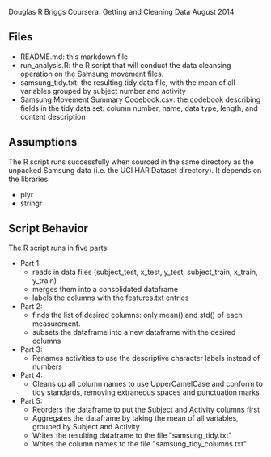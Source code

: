 Douglas R Briggs
Coursera: Getting and Cleaning Data
August 2014


## Files
* README.md: this markdown file
* run_analysis.R: the R script that will conduct the data cleansing operation on the Samsung  movement files.
* samsung_tidy.txt: the resulting tidy data file, with the mean of all variables grouped by subject number and activity
* Samsung Movement Summary Codebook.csv: the codebook describing fields in the tidy data set: column number, name, data type, length, and content description

## Assumptions
The R script runs successfully when sourced in the same directory as the unpacked Samsung data (i.e. the UCI HAR Dataset directory).  It depends on the libraries:
* plyr
* stringr

## Script Behavior
The R script runs in five parts:
* Part 1:
	* reads in data files (subject_test, x_test, y_test, subject_train, x_train, y_train)
	* merges them into a consolidated dataframe 
	* labels the columns with the features.txt entries
* Part 2:
	* finds the list of desired columns: only mean() and std() of each measurement.
	* subsets the dataframe into a new dataframe with the desired columns
* Part 3:
	* Renames activities to use the descriptive character labels instead of numbers
* Part 4:
	* Cleans up all column names to use UpperCamelCase and conform to tidy standards, removing extraneous spaces and punctuation marks
* Part 5:
	* Reorders the dataframe to put the Subject and Activity columns first
	* Aggregates the dataframe by taking the mean of all variables, grouped by Subject and Activity
	* Writes the resulting dataframe to the file "samsung_tidy.txt"
	* Writes the column names to the file "samsung_tidy_columns.txt"